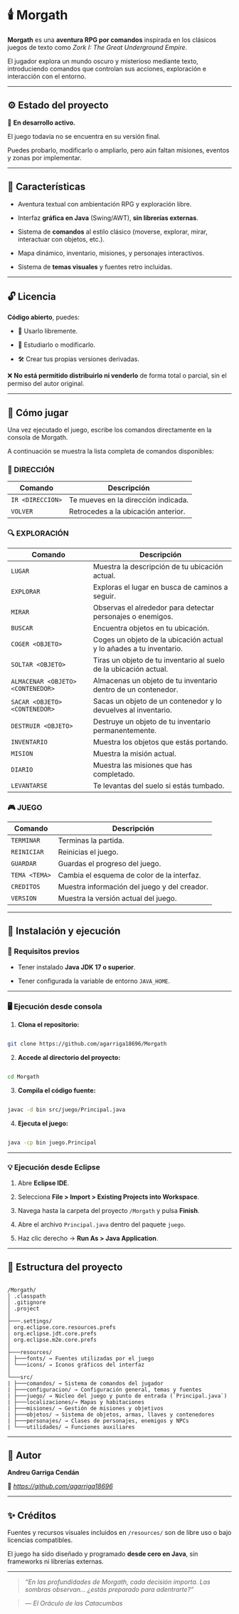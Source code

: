 # 🕯️ Morgath

  

**Morgath** es una **aventura RPG por comandos** inspirada en los clásicos juegos de texto como *Zork I: The Great Underground Empire*.

El jugador explora un mundo oscuro y misterioso mediante texto, introduciendo comandos que controlan sus acciones, exploración e interacción con el entorno.

  

---

  

## ⚙️ Estado del proyecto

  

🚧 **En desarrollo activo.**

El juego todavía no se encuentra en su versión final.

Puedes probarlo, modificarlo o ampliarlo, pero aún faltan misiones, eventos y zonas por implementar.

  

---

  

## 🧩 Características

  

- Aventura textual con ambientación RPG y exploración libre.

- Interfaz **gráfica en Java** (Swing/AWT), **sin librerías externas**.

- Sistema de **comandos** al estilo clásico (moverse, explorar, mirar, interactuar con objetos, etc.).

- Mapa dinámico, inventario, misiones, y personajes interactivos.

- Sistema de **temas visuales** y fuentes retro incluidas.

  

---

  

## 🔓 Licencia

  

**Código abierto**, puedes:

- 📘 Usarlo libremente.

- 🧠 Estudiarlo o modificarlo.

- 🛠️ Crear tus propias versiones derivadas.

  

❌ **No está permitido distribuirlo ni venderlo** de forma total o parcial, sin el permiso del autor original.

  

---

  

## 🧭 Cómo jugar

  

Una vez ejecutado el juego, escribe los comandos directamente en la consola de Morgath.

A continuación se muestra la lista completa de comandos disponibles:

  

### 🧭 DIRECCIÓN

  

| Comando | Descripción |
|----------|--------------|
| `IR <DIRECCION>` | Te mueves en la dirección indicada. |
| `VOLVER` | Retrocedes a la ubicación anterior. |

  

### 🔍 EXPLORACIÓN

  

| Comando | Descripción |
|----------|--------------|
| `LUGAR` | Muestra la descripción de tu ubicación actual. |
| `EXPLORAR` | Exploras el lugar en busca de caminos a seguir. |
| `MIRAR` | Observas el alrededor para detectar personajes o enemigos. |
| `BUSCAR` | Encuentra objetos en tu ubicación. |
| `COGER <OBJETO>` | Coges un objeto de la ubicación actual y lo añades a tu inventario. |
| `SOLTAR <OBJETO>` | Tiras un objeto de tu inventario al suelo de la ubicación actual. |
| `ALMACENAR <OBJETO> <CONTENEDOR>` | Almacenas un objeto de tu inventario dentro de un contenedor. |
| `SACAR <OBJETO> <CONTENEDOR>` | Sacas un objeto de un contenedor y lo devuelves al inventario. |
| `DESTRUIR <OBJETO>` | Destruye un objeto de tu inventario permanentemente. |
| `INVENTARIO` | Muestra los objetos que estás portando. |
| `MISION` | Muestra la misión actual. |
| `DIARIO` | Muestra las misiones que has completado. |
| `LEVANTARSE` | Te levantas del suelo si estás tumbado. |

  

### 🎮 JUEGO

  

| Comando | Descripción |
|----------|--------------|
| `TERMINAR` | Terminas la partida. |
| `REINICIAR` | Reinicias el juego. |
| `GUARDAR` | Guardas el progreso del juego. |
| `TEMA <TEMA>` | Cambia el esquema de color de la interfaz. |
| `CREDITOS` | Muestra información del juego y del creador. |
| `VERSION` | Muestra la versión actual del juego. |

  

---

  

## 💾 Instalación y ejecución

  

### 🔸 Requisitos previos

- Tener instalado **Java JDK 17 o superior**.

- Tener configurada la variable de entorno `JAVA_HOME`.

  

---

  

### 🖥️ Ejecución desde consola

  

1.  **Clona el repositorio:**

```bash

git clone https://github.com/agarriga18696/Morgath

```

  

2.  **Accede al directorio del proyecto:**

```bash

cd Morgath

```

  

3.  **Compila el código fuente:**

```bash

javac -d bin src/juego/Principal.java

```

  

4.  **Ejecuta el juego:**

```bash

java -cp bin juego.Principal

```

  

---

  

### 💡 Ejecución desde Eclipse

  

1. Abre **Eclipse IDE**.

2. Selecciona **File > Import > Existing Projects into Workspace**.

3. Navega hasta la carpeta del proyecto `/Morgath` y pulsa **Finish**.

4. Abre el archivo `Principal.java` dentro del paquete `juego`.

5. Haz clic derecho → **Run As > Java Application**.

  

---

  

## 🧱 Estructura del proyecto

  

```

/Morgath/
│ .classpath
│ .gitignore
│ .project
│
├───.settings/
│ org.eclipse.core.resources.prefs
│ org.eclipse.jdt.core.prefs
│ org.eclipse.m2e.core.prefs
│
├───resources/
│ ├───fonts/ → Fuentes utilizadas por el juego
│ └───icons/ → Iconos gráficos del interfaz
│
└───src/
| ├───comandos/ → Sistema de comandos del jugador
| ├───configuracion/ → Configuración general, temas y fuentes
| ├───juego/ → Núcleo del juego y punto de entrada (`Principal.java`)
| ├───localizaciones/→ Mapas y habitaciones
| ├───misiones/ → Gestión de misiones y objetivos
| ├───objetos/ → Sistema de objetos, armas, llaves y contenedores
| ├───personajes/ → Clases de personajes, enemigos y NPCs
| └───utilidades/ → Funciones auxiliares

```

  

---

  

## 👤 Autor

  

**Andreu Garriga Cendán**

📧 *https://github.com/agarriga18696*

  

---

  

## ✨ Créditos

  

Fuentes y recursos visuales incluidos en `/resources/` son de libre uso o bajo licencias compatibles.

El juego ha sido diseñado y programado **desde cero en Java**, sin frameworks ni librerías externas.

  

---

  

> *“En las profundidades de Morgath, cada decisión importa. Las sombras observan… ¿estás preparado para adentrarte?”*

> — *El Oráculo de las Catacumbas*
